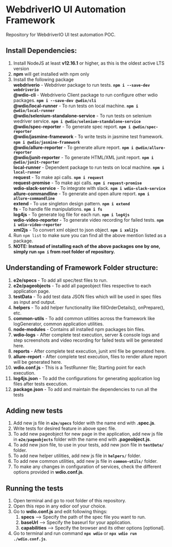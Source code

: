 # WebdriverIO UI Automation Framework
Repository for WebdriverIO UI test automation POC. <br>

## Install Dependencies:
1. Install NodeJS at least **v12.16.1** or higher, as this is the oldest active LTS version <br>
2. **npm** will get installed with npm only <br>
3. Install the following package <br>
    **webdriverio** - Webdriver package to run tests. **```npm i --save-dev webdriverio```** <br>
    **@wdio-cli** - Webdriverio Client package to run configure other wdio packages. **```npm i --save-dev @wdio/cli```** <br>
    **@wdio/local-runner** - To run tests on local machine. **```npm i @wdio/local-runner```** <br>
    **@wdio/selenium-standalone-service** - To run tests on selenium wedriver service. **```npm i @wdio/selenium-standalone-service```** <br>
    **@wdio/spec-reporter** - To generate spec report. **```npm i @wdio/spec-reporter```** <br>
    **@wdio/jasmine-framework** - To write tests in jasmine test framework. **```npm i @wdio/jasmine-framework```** <br>
    **@wdio/allure-reporter** - To generate allure report. **```npm i @wdio/allure-reporter```** <br>
    **@wdio/junit-reporter** - To generate HTML/XML junit report. **```npm i @wdio/junit-reporter```** <br>
    **local-runner** - Dependent package to run tests on local machine. **```npm i local-runner```** <br>
    **request** - To make api calls. **```npm i request```** <br>
    **request-promise** - To make api calls. **```npm i request-promise```** <br>
    **wdio-slack-service** - To integrate with slack. **```npm i wdio-slack-service```** <br>
    **allure-commandline** - To generate and open allure report. **```npm i allure-commandline```** <br>
    **extend** - To use singleton design pattern. **```npm i extend```** <br>
    **fs** - To handle file manipulations. **```npm i fs```** <br>
    **log4js** - To generate log file for each run. **```npm i log4js```** <br>
    **wdio-video-reporter** - To generate video recording for failed tests. **```npm i wdio-video-reporter```** <br>
    **xml2js** - To convert xml object to json object. **```npm i xml2js```** <br>
4. Run ```npm list``` to make sure you can find all the above mention listed as a package. <br>
5. **NOTE: Instead of installing each of the above packages one by one, simply run ```npm i``` from root folder of repository.** <br>

## Understanding of Framework Folder structure:
1. **e2e/specs** - To add all spec/test files to run. <br>
2. **e2e/pageobjects** - To add all pageobject files respective to each application page. <br>
3. **testData** - To add test data JSON files which will be used in spec files as input and output. <br>
4. **helpers** - To add helper functionality like fillOrderDetails(), onPrepare(), etc. <br>
5. **common-utils** - To add common utilities across the framework like logGenerator, common application utilities. <br>
6. **node-modules** - Contains all installed npm packages bin files. <br>
7. **wdio-logs** - After complete test execution, server & console logs and step screenshots and video recording for failed tests will be generated here. <br>
8. **reports** - After complete test execution, junit xml file be generated here. <br>
9. **allure-report** - After complete test execution, files to render allure report will be generated here. <br>
11. **wdio.conf.js** - This is a TestRunner file; Starting point for each execution. <br>
12. **log4js.json** - To add the configurations for generating application log files after tests execution. <br>
13. **package.json** - To add and maintain the dependencies to run all the tests <br>

## Adding new tests
1. Add new js file in **```e2e/specs```** folder with the name end with **.spec.js**. <br>
2. Write tests for desired feature in above spec file. <br>
3. To add new pageobject for new page in the application, add new js file in **```e2e/pageobjects```** folder with the name end with **.pageobject.js**. <br>
4. To add new json file, to use in your tests, add new json file in **```testData/```** folder. <br>
5. To add new helper utilities, add new js file in **```helpers/```** folder. <br>
6. To add new common utilities, add new js file in **```common-utils/```** folder. <br>
7. To make any changes in configuration of services, check the different options provided in **wdio.conf.js**. <br>

## Running the tests
1. Open terminal and go to root folder of this repository. <br>
2. Open this repo in any edior oof your choice. <br>
3. Go to **wdio.conf.js** and edit following things: <br>
    1. **specs** --> Specify the path of the spec file you want to run. <br>
    2. **baseUrl** --> Specify the baseurl for your application. <br>
    3. **capabilities** --> Specify the browser and its other options [optional]. <br>
4. Go to terminal and run command **```npx wdio```** or **```npx wdio run ./wdio.conf.js```**. <br>
